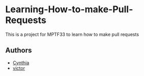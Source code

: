 # Learning-How-to-make-Pull-Requests
This is a project for MPTF33 to learn how to make pull requests

## Authors


- [Cynthia](https://github.com/kasambuli)
- [victor](https://github.com/Davincii254)
